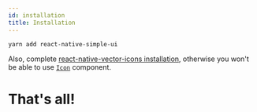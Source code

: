 ```yaml
---
id: installation
title: Installation
---
```

```sh
yarn add react-native-simple-ui
```
Also, complete [react-native-vector-icons installation](https://github.com/oblador/react-native-vector-icons#installation), otherwise you won't be able to use [`Icon`](components/Icon.md) component.

# That's all!
